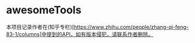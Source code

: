 # awesomeTools
本项目记录作者在(知乎专栏)[https://www.zhihu.com/people/zhang-qi-feng-83-1/columns]中提到的API，如有版本侵犯，请联系作者删除。

